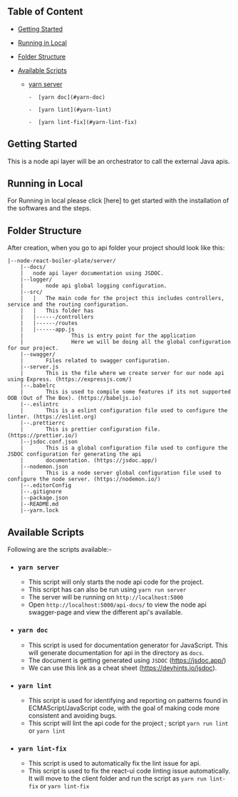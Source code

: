 ## Table of Content

- [Getting Started](#getting-started)

- [Running in Local](#running-in-local)

- [Folder Structure](#folder-structure)

- [Available Scripts](#available-scripts)

  - [yarn server](#yarn-server)

        -  [yarn doc](#yarn-doc)

        -  [yarn lint](#yarn-lint)

        -  [yarn lint-fix](#yarn-lint-fix)

## Getting Started

This is a node api layer will be an orchestrator to call the external Java apis.

## Running in Local

For Running in local please click [here] to get started with the installation of the softwares and the steps.

## Folder Structure

After creation, when you go to api folder your project should look like this:

```
|--node-react-boiler-plate/server/
    |--docs/
    | 	node api layer documentation using JSDOC.
    |--logger/
    |       node api global logging configuration.
    |--src/
    |   |   The main code for the project this includes controllers, service and the routing configuration.
    |   |   This folder has
    |   |------/controllers
    |   |------/routes
    |   |------app.js
    |               This is entry point for the application
    |               Here we will be doing all the global configuration for our project.
    |--swagger/
    |       Files related to swagger configuration.
    |--server.js
    |       This is the file where we create server for our node api using Express. (https://expressjs.com/)
    |--.babelrc
    |       This is used to compile some features if its not supported OOB (Out of The Box). (https://babeljs.io)
    |--.eslintrc
    |       This is a eslint configuration file used to configure the linter. (https://eslint.org)
    |--.prettierrc
    |       This is prettier configuration file. (https://prettier.io/)
    |--jsdoc.conf.json
    |       This is a global configuration file used to configure the JSDOC configuration for generating the api
    |       documentation. (https://jsdoc.app/)
    |--nodemon.json
    |       This is a node server global configuration file used to configure the node server. (https://nodemon.io/)
	|--.editorConfig
	|--.gitignore
	|--package.json
	|--README.md
	|--yarn.lock

```

## Available Scripts

Following are the scripts available:-

- ### `yarn server`

  - This script will only starts the node api code for the project.
  - This script has can also be run using `yarn run server`
  - The server will be running on `http://localhost:5000`
  - Open `http://localhost:5000/api-docs/` to view the node api swagger-page and view the different api's available.

- ### `yarn doc`

  - This script is used for documentation generator for JavaScript. This will generate documentation for api in the directory as `docs`.
  - The document is getting generated using `JSDOC` (https://jsdoc.app/)
  - We can use this link as a cheat sheet (https://devhints.io/jsdoc).

- ### `yarn lint`

  - This script is used for identifying and reporting on patterns found in ECMAScript/JavaScript code, with the goal of making code more consistent and avoiding bugs.
  - This script will lint the api code for the project ; script `yarn run lint` or `yarn lint`

- ### `yarn lint-fix`
  - This script is used to automatically fix the lint issue for api.
  - This script is used to fix the react-ui code linting issue automatically. It will move to the client folder and run the script as `yarn run lint-fix` or `yarn lint-fix`

